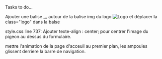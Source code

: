 Tasks to do...

Ajouter une balise <a href="../../index.html">...</a> autour de la balise img du logo <img src="../../Assets/LogoTJ.svg" alt="Logo" class="logo"> et déplacer la class="logo" dans la balse </a>

style.css line 737: Ajouter texte-align : center; pour centrer l'image du pigeon au dessus du formulaire.

mettre l'animation de la page d'acceuil au premier plan, les ampoules glissent derriere la barre de navigation.

